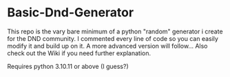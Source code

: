 # Basic-Dnd-Generator
This repo is the vary bare minimum of a python "random" generator i create for the DND community. 
I commented every line of code so you can easily modify it and build up on it. A more advanced version will follow...
Also check out the Wiki if you need further explanation.

Requires python 3.10.11 or above (I guess?)
